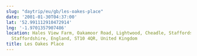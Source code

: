 ```yaml
---
slug: "daytrip/eu/gb/les-oakes-place"
date: '2001-01-30T04:37:00'
lat: '52.991112910472914'
lng: '-1.9701357907486'
location: Hales View Farm, Oakamoor Road, Lightwood, Cheadle, Staffordshire Moorlands,
  Staffordshire, England, ST10 4QR, United Kingdom
title: Les Oakes Place
---
```



